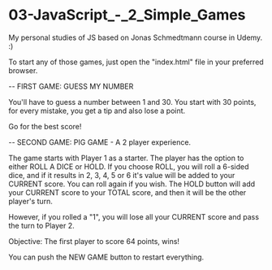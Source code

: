 # 03-JavaScript_-_2_Simple_Games
My personal studies of JS based on Jonas Schmedtmann course in Udemy. :)

To start any of those games, just open the "index.html" file in your preferred browser.


-- FIRST GAME: GUESS MY NUMBER

You'll have to guess a number between 1 and 30.
You start with 30 points, for every mistake, you get a tip and also lose a point.

Go for the best score!


-- SECOND GAME: PIG GAME - A 2 player experience.

The game starts with Player 1 as a starter.
The player has the option to either ROLL A DICE or HOLD.
If you choose ROLL, you will roll a 6-sided dice, and if it results in 2, 3, 4, 5 or 6
it's value will be added to your CURRENT score. You can roll again if you wish.
The HOLD button will add your CURRENT score to your TOTAL score, and then it will be the other player's turn.

However, if you rolled a "1", you will lose all your CURRENT score and pass the turn to Player 2.

Objective: The first player to score 64 points, wins!

You can push the NEW GAME button to restart everything.
